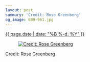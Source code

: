 ```yaml
---
layout: post
summary: 'Credit: Rose Greenberg'
og_image: 609-961.jpg
---
```


<div class="post">
 <time>
  <a href="/609">
   {{ page.date | date: "%B %-d, %Y" }}
  </a>
 </time>
 <a href="/609">
  <figure data-taken="3/11/2017">
   <img alt="Credit: Rose Greenberg" sizes="(min-width: 700px) 50vw, calc(100vw - 2rem)" src="{{ site.assets_url }}/609-480.jpg" srcset="{{ site.assets_url }}/609-240.jpg 240w, {{ site.assets_url }}/609-480.jpg 480w, {{ site.assets_url }}/609-721.jpg 721w, {{ site.assets_url }}/609-961.jpg 961w"/>
  </figure>
 </a>
 <span>
  Credit: Rose Greenberg
 </span>
</div>
